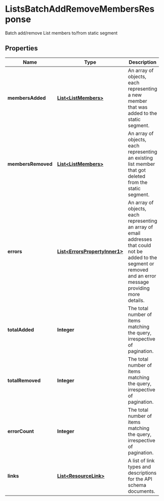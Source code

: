 

# ListsBatchAddRemoveMembersResponse

Batch add/remove List members to/from static segment

## Properties

| Name | Type | Description | Notes |
|------------ | ------------- | ------------- | -------------|
|**membersAdded** | [**List&lt;ListMembers&gt;**](ListMembers.md) | An array of objects, each representing a new member that was added to the static segment. |  [optional] |
|**membersRemoved** | [**List&lt;ListMembers&gt;**](ListMembers.md) | An array of objects, each representing an existing list member that got deleted from the static segment. |  [optional] |
|**errors** | [**List&lt;ErrorsPropertyInner1&gt;**](ErrorsPropertyInner1.md) | An array of objects, each representing an array of email addresses that could not be added to the segment or removed and an error message providing more details. |  [optional] |
|**totalAdded** | **Integer** | The total number of items matching the query, irrespective of pagination. |  [optional] |
|**totalRemoved** | **Integer** | The total number of items matching the query, irrespective of pagination. |  [optional] |
|**errorCount** | **Integer** | The total number of items matching the query, irrespective of pagination. |  [optional] |
|**links** | [**List&lt;ResourceLink&gt;**](ResourceLink.md) | A list of link types and descriptions for the API schema documents. |  [optional] [readonly] |



